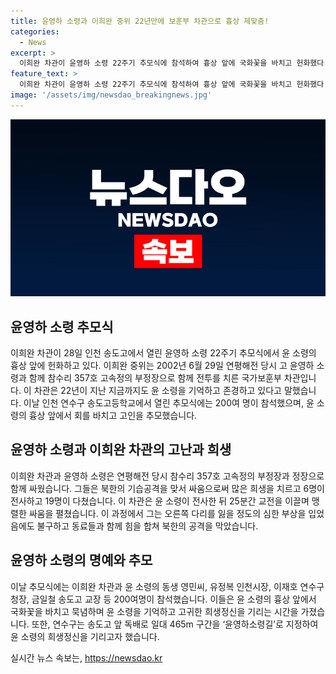 ```yaml
---
title: 윤영하 소령과 이희완 중위 22년만에 보훈부 차관으로 흉상 제맞춤!
categories:
  - News
excerpt: >
  이희완 차관이 윤영하 소령 22주기 추모식에 참석하여 흉상 앞에 국화꽃을 바치고 헌화했다. 이 차관은 연평해전 당시 윤 소령과 함께 전투를 치르고 국가보훈부 차관으로 지금은 윤 소령의 흉상에 경의를 표했다. 추모식에는 200여명이 참석하며 연수구는 송도고앞 독배로 465m 구간을 윤영하소령길로 지정하여 윤 소령을 기리는 행사도 진행되었다.
feature_text: >
  이희완 차관이 윤영하 소령 22주기 추모식에 참석하여 흉상 앞에 국화꽃을 바치고 헌화했다. 이 차관은 연평해전 당시 윤 소령과 함께 전투를 치르고 국가보훈부 차관으로 지금은 윤 소령의 흉상에 경의를 표했다. 추모식에는 200여명이 참석하며 연수구는 송도고앞 독배로 465m 구간을 윤영하소령길로 지정하여 윤 소령을 기리는 행사도 진행되었다.
image: '/assets/img/newsdao_breakingnews.jpg'
---
```


<p><img src="/assets/img/newsdao_breakingnews.jpg" alt="implanttips 속보" /></p>

<h2 data-ke-size="size26">윤영하 소령 추모식</h2>

<p data-ke-size="size16">이희완 차관이 28일 인천 송도고에서 열린 윤영하 소령 22주기 추모식에서 윤 소령의 흉상 앞에 헌화하고 있다. 이희완 중위는 2002년 6월 29일 연평해전 당시 고 윤영하 소령과 함께 참수리 357호 고속정의 부정장으로 함께 전투를 치른 국가보훈부 차관입니다. 이 차관은 22년이 지난 지금까지도 윤 소령을 기억하고 존경하고 있다고 말했습니다. 이날 인천 연수구 송도고등학교에서 열린 추모식에는 200여 명이 참석했으며, 윤 소령의 흉상 앞에서 회를 바치고 고인을 추모했습니다.</p>

<h2 data-ke-size="size26">윤영하 소령과 이희완 차관의 고난과 희생</h2>

<p data-ke-size="size16">이희완 차관과 윤영하 소령은 연평해전 당시 참수리 357호 고속정의 부정장과 정장으로 함께 싸웠습니다. 그들은 북한의 기습공격을 맞서 싸움으로써 많은 희생을 치르고 6명이 전사하고 19명이 다쳤습니다. 이 차관은 윤 소령이 전사한 뒤 25분간 교전을 이끌며 맹렬한 싸움을 펼쳤습니다. 이 과정에서 그는 오른쪽 다리를 잃을 정도의 심한 부상을 입었음에도 불구하고 동료들과 함께 힘을 합쳐 북한의 공격을 막았습니다.</p>

<h2 data-ke-size="size26">윤영하 소령의 명예와 추모</h2>

<p data-ke-size="size16">이날 추모식에는 이희완 차관과 윤 소령의 동생 영민씨, 유정복 인천시장, 이재호 연수구청장, 금일철 송도고 교장 등 200여명이 참석했습니다. 이들은 윤 소령의 흉상 앞에서 국화꽃을 바치고 묵념하며 윤 소령을 기억하고 고귀한 희생정신을 기리는 시간을 가졌습니다. 또한, 연수구는 송도고 앞 독배로 일대 465m 구간을 ‘윤영하소령길’로 지정하여 윤 소령의 희생정신을 기리고자 했습니다.</p>
실시간 뉴스 속보는, <a href="https://newsdao.kr" rel="dofollow">https://newsdao.kr</a>


